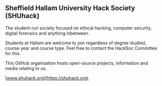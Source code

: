 ## Sheffield Hallam University Hack Society (SHUhack)

The student-run society focused on ethical hacking, computer security, digital forensics and anything inbetween.

Students at Hallam are welcome to join regardless of degree studied, course year and course type. Feel free to contact the HackSoc Committee for this.

This GitHub organisation hosts open-source projects, information and media relating to us.

[www.shuhack.org](https://shuhack.org)
